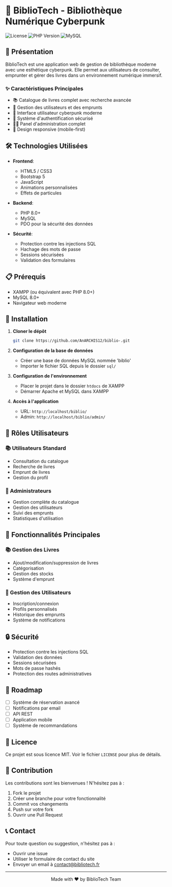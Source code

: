 # 🌟 BiblioTech - Bibliothèque Numérique Cyberpunk

![License](https://img.shields.io/badge/license-MIT-blue.svg)
![PHP Version](https://img.shields.io/badge/PHP-8.0%2B-purple.svg)
![MySQL](https://img.shields.io/badge/MySQL-8.0%2B-orange.svg)

## 🚀 Présentation

BiblioTech est une application web de gestion de bibliothèque moderne avec une esthétique cyberpunk. Elle permet aux utilisateurs de consulter, emprunter et gérer des livres dans un environnement numérique immersif.

### ✨ Caractéristiques Principales

- 📚 Catalogue de livres complet avec recherche avancée
- 👥 Gestion des utilisateurs et des emprunts
- 🎨 Interface utilisateur cyberpunk moderne
- 🔐 Système d'authentification sécurisé
- 👨‍💼 Panel d'administration complet
- 📱 Design responsive (mobile-first)

## 🛠️ Technologies Utilisées

- **Frontend**:
  - HTML5 / CSS3
  - Bootstrap 5
  - JavaScript
  - Animations personnalisées
  - Effets de particules

- **Backend**:
  - PHP 8.0+
  - MySQL
  - PDO pour la sécurité des données

- **Sécurité**:
  - Protection contre les injections SQL
  - Hachage des mots de passe
  - Sessions sécurisées
  - Validation des formulaires

## 📋 Prérequis

- XAMPP (ou équivalent avec PHP 8.0+)
- MySQL 8.0+
- Navigateur web moderne

## 🚀 Installation

1. **Cloner le dépôt**
   ```bash
   git clone https://github.com/AnARCHIS12/biblio-.git
   ```

2. **Configuration de la base de données**
   - Créer une base de données MySQL nommée 'biblio'
   - Importer le fichier SQL depuis le dossier `sql/`

3. **Configuration de l'environnement**
   - Placer le projet dans le dossier `htdocs` de XAMPP
   - Démarrer Apache et MySQL dans XAMPP

4. **Accès à l'application**
   - URL: `http://localhost/biblio/`
   - Admin: `http://localhost/biblio/admin/`

## 👥 Rôles Utilisateurs

### 📚 Utilisateurs Standard
- Consultation du catalogue
- Recherche de livres
- Emprunt de livres
- Gestion du profil

### 👑 Administrateurs
- Gestion complète du catalogue
- Gestion des utilisateurs
- Suivi des emprunts
- Statistiques d'utilisation

## 🎨 Fonctionnalités Principales

### 📚 Gestion des Livres
- Ajout/modification/suppression de livres
- Catégorisation
- Gestion des stocks
- Système d'emprunt

### 👥 Gestion des Utilisateurs
- Inscription/connexion
- Profils personnalisés
- Historique des emprunts
- Système de notifications

## 🔒 Sécurité

- Protection contre les injections SQL
- Validation des données
- Sessions sécurisées
- Mots de passe hashés
- Protection des routes administratives

## 🎯 Roadmap

- [ ] Système de réservation avancé
- [ ] Notifications par email
- [ ] API REST
- [ ] Application mobile
- [ ] Système de recommandations

## 📝 Licence

Ce projet est sous licence MIT. Voir le fichier `LICENSE` pour plus de détails.

## 🤝 Contribution

Les contributions sont les bienvenues ! N'hésitez pas à :
1. Fork le projet
2. Créer une branche pour votre fonctionnalité
3. Commit vos changements
4. Push sur votre fork
5. Ouvrir une Pull Request

## 📞 Contact

Pour toute question ou suggestion, n'hésitez pas à :
- Ouvrir une issue
- Utiliser le formulaire de contact du site
- Envoyer un email à contact@bibliotech.fr

---

<p align="center">
Made with ❤️ by BiblioTech Team
</p>
